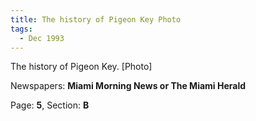 ```yaml
---  
title: The history of Pigeon Key Photo  
tags:  
  - Dec 1993  
---  
```

  
The history of Pigeon Key. [Photo]  
  
Newspapers: **Miami Morning News or The Miami Herald**  
  
Page: **5**, Section: **B** 
